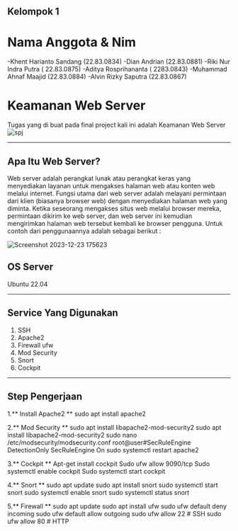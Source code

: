 ## Kelompok 1 ##
# Nama Anggota & Nim #
-Khent Harianto Sandang (22.83.0834)
-Dian Andrian (22.83.0881)
-Riki Nur Indra Putra ( 22.83.0875)
-Aditya Rosprihananta ( 2283.0843)
-Muhammad Ahnaf Maajid (22.83.0884)
-Alvin Rizky Saputra (22.83.0867)
#  Keamanan Web Server #
Tugas yang di buat pada final project kali ini adalah Keamanan Web Server
![spj](https://github.com/Xzhacts-Crew/OneTeam-SPJ/assets/148695999/1556cfa9-141a-4366-b6d6-f8fceae24c4f)

***

## Apa Itu Web Server? ##
Web server adalah perangkat lunak atau perangkat keras yang menyediakan layanan untuk mengakses halaman web atau konten web melalui internet. Fungsi utama dari web server adalah melayani permintaan dari klien (biasanya browser web) dengan menyediakan halaman web yang diminta. Ketika seseorang mengakses situs web melalui browser mereka, permintaan dikirim ke web server, dan web server ini kemudian mengirimkan halaman web tersebut kembali ke browser pengguna. Untuk contoh dari penggunaannya adalah sebagai berikut :

![Screenshot 2023-12-23 175623](https://github.com/alvingg666/FP/assets/148695999/0222ae1b-9e02-420a-a06f-146650b1bccb)






## OS Server ##
Ubuntu 22.04
***


## Service Yang Digunakan ##
1. SSH 
2. Apache2
3. Firewall ufw
4. Mod Security
5. Snort
6. Cockpit
***


## Step Pengerjaan #
1.** Install Apache2 **
sudo apt install apache2

2.** Mod Security **
sudo apt install libapache2-mod-security2
sudo apt install libapache2-mod-security2
sudo nano /etc/modsecurity/modsecurity.conf
root@user#SecRuleEngine DetectionOnly 
SecRuleEngine On
sudo systemctl restart apache2

3.** Cockpit **
Apt-get install cockpit
Sudo ufw allow 9090/tcp
Sudo systemctl enable cockpit
Sudo systemctl start cockpit

4.**  Snort **
sudo apt update
sudo apt install snort
sudo systemctl start snort
sudo systemctl enable snort
sudo systemctl status snort


5.** Firewall **
sudo apt update
sudo apt install ufw
sudo ufw default deny incoming
sudo ufw default allow outgoing
sudo ufw allow 22  # SSH
sudo ufw allow 80  # HTTP






